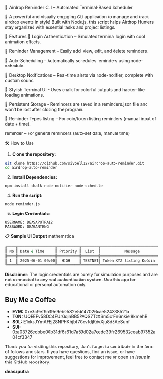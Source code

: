 🧠 Airdrop Reminder CLI – Automated Terminal-Based Scheduler

🎯 A powerful and visually engaging CLI application to manage and track airdrop events in style! Built with Node.js, this script helps Airdrop Hunters stay organized with essential tasks and project listings.



🚀 Features
🔐 Login Authentication – Simulated terminal login with cool animation effects.

🧾 Reminder Management – Easily add, view, edit, and delete reminders.

📅 Auto-Scheduling – Automatically schedules reminders using node-schedule.

🔔 Desktop Notifications – Real-time alerts via node-notifier, complete with custom sound.

🎨 Stylish Terminal UI – Uses chalk for colorful outputs and hacker-like loading animations.

📂 Persistent Storage – Reminders are saved in a reminders.json file and won’t be lost after closing the program.

📌 Reminder Types
listing – For coin/token listing reminders (manual input of date + time).

reminder – For general reminders (auto-set date, manual time).



🛠️ How to Use
1. **Clone the repository:**
```bash
git clone https://github.com/siyoell12/airdrop-auto-reminder.git
cd airdrop-auto-reminder
```
2. **Install Dependencies:**
```bash
npm install chalk node-notifier node-schedule
```

4. **Run the script:**
```bash
node reminder.js
```
5. **Login Credentials:**
```bash
USERNAME: DEASAPUTRA12
PASSWORD: DEAGANTENG
```
📋 **Sample UI Output**
mathematica
```bash
╔════╦═════════════════╦══════════╦════════╦════════════════════════════╗
║ No ║ Date & Time     ║ Priority ║  List  ║           Message          ║
╠════╬═════════════════╬══════════╬════════╬════════════════════════════╣
║ 1  ║ 2025-06-01 09:00║  HIGH    ║ TESTNET║ Token XYZ listing KuCoin   ║
╚════╩═════════════════╩══════════╩════════╩════════════════════════════╝
```
**Disclaimer:**
The login credentials are purely for simulation purposes and are not connected to any real authentication system. Use this app for educational or personal automation only.

## Buy Me a Coffee

- **EVM:** 0xe3c9ef9a39e9eb0582e5b147026cae524338521a
- **TON:** UQBEFv58DC4FUrGqinBB5PAQS7TzXSm5c1Fn6nkiet8kmehB
- **SOL:** E1xkaJYmAFEj28NPHKhjbf7GcvfdjKdvXju8d8AeSunf
- **SUI:** 0xa03726ecbbe00b31df6a61d7a59d02a7eedc39fe269532ceab97852a04cf3347

Thank you for visiting this repository, don't forget to contribute in the form of follows and stars.
If you have questions, find an issue, or have suggestions for improvement, feel free to contact me or open an *issue* in this GitHub repository.

**deasaputra**
